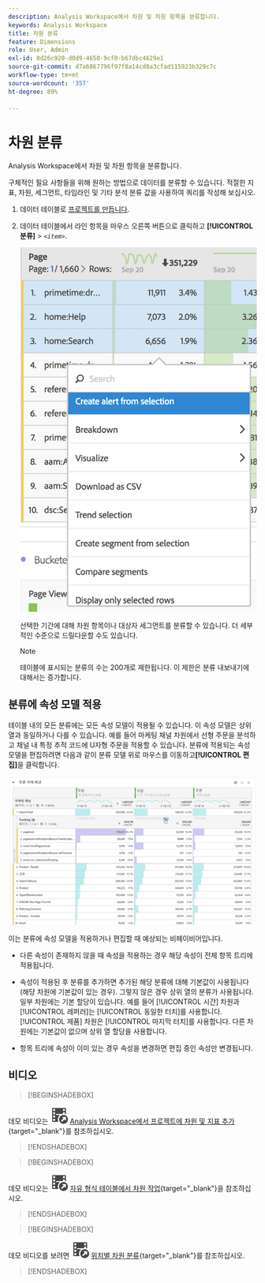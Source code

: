 ```yaml
---
description: Analysis Workspace에서 차원 및 차원 항목을 분류합니다.
keywords: Analysis Workspace
title: 차원 분류
feature: Dimensions
role: User, Admin
exl-id: 0d26c920-d0d9-4650-9cf0-b67dbc4629e1
source-git-commit: d7a6867796f97f8a14cd8a3cfad115923b329c7c
workflow-type: tm+mt
source-wordcount: '357'
ht-degree: 89%

---
```


# 차원 분류

Analysis Workspace에서 차원 및 차원 항목을 분류합니다.

구체적인 필요 사항들을 위해 원하는 방법으로 데이터를 분류할 수 있습니다. 적절한 지표, 차원, 세그먼트, 타임라인 및 기타 분석 분류 값을 사용하여 쿼리를 작성해 보십시오.

1. 데이터 테이블로 [프로젝트를 만듭니다](/help/analyze/analysis-workspace/home.md).
1. 데이터 테이블에서 라인 항목을 마우스 오른쪽 버튼으로 클릭하고 **[!UICONTROL 분류]** > *`<item>`*.

   ![단계 결과](assets/fa_data_table_actions.png)

   선택한 기간에 대해 차원 항목이나 대상자 세그먼트를 분류할 수 있습니다. 더 세부적인 수준으로 드릴다운할 수도 있습니다.

   >[!NOTE]
   >
   >테이블에 표시되는 분류의 수는 200개로 제한됩니다. 이 제한은 분류 내보내기에 대해서는 증가합니다.

## 분류에 속성 모델 적용

테이블 내의 모든 분류에는 모든 속성 모델이 적용될 수 있습니다. 이 속성 모델은 상위 열과 동일하거나 다를 수 있습니다. 예를 들어 마케팅 채널 차원에서 선형 주문을 분석하고 채널 내 특정 추적 코드에 U자형 주문을 적용할 수 있습니다. 분류에 적용되는 속성 모델을 편집하려면 다음과 같이 분류 모델 위로 마우스를 이동하고&#x200B;**[!UICONTROL 편집]**&#x200B;을 클릭합니다.

![분류 설정](assets/breakdown_settings.png)

이는 분류에 속성 모델을 적용하거나 편집할 때 예상되는 비헤이비어입니다.

* 다른 속성이 존재하지 않을 때 속성을 적용하는 경우 해당 속성이 전체 항목 트리에 적용됩니다.

* 속성이 적용된 후 분류를 추가하면 추가된 해당 분류에 대해 기본값이 사용됩니다(해당 차원에 기본값이 있는 경우). 그렇지 않은 경우 상위 열의 분류가 사용됩니다. 일부 차원에는 기본 할당이 있습니다. 예를 들어 [!UICONTROL 시간] 차원과 [!UICONTROL 레퍼러]는 [!UICONTROL 동일한 터치]를 사용합니다. [!UICONTROL 제품] 차원은 [!UICONTROL 마지막 터치]를 사용합니다. 다른 차원에는 기본값이 없으며 상위 열 할당을 사용합니다.

* 항목 트리에 속성이 이미 있는 경우 속성을 변경하면 편집 중인 속성만 변경됩니다.

## 비디오


>[!BEGINSHADEBOX]

데모 비디오는 ![VideoCheckedOut](/help/assets/icons/VideoCheckedOut.svg) [Analysis Workspace에서 프로젝트에 차원 및 지표 추가](https://video.tv.adobe.com/v/33286?quality=12&learn=on&captions=kor){target="_blank"}를 참조하십시오.

>[!ENDSHADEBOX]



>[!BEGINSHADEBOX]

데모 비디오는 ![VideoCheckedOut](/help/assets/icons/VideoCheckedOut.svg) [자유 형식 테이블에서 차원 작업](https://video.tv.adobe.com/v/328533?quality=12&learn=on&captions=kor){target="_blank"}을 참조하십시오.

>[!ENDSHADEBOX]


>[!BEGINSHADEBOX]

데모 비디오를 보려면 ![VideoCheckedOut](/help/assets/icons/VideoCheckedOut.svg) [위치별 차원 분류](https://video.tv.adobe.com/v/30874?quality=12&learn=on&captions=kor){target="_blank"}를 참조하십시오.

>[!ENDSHADEBOX]


